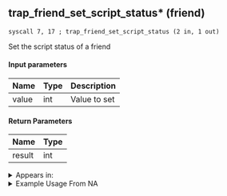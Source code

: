 ## trap_friend_set_script_status* (friend)

`syscall 7, 17 ; trap_friend_set_script_status (2 in, 1 out)`

Set the script status of a friend

#### Input parameters
| Name | Type | Description
|------|------|------------
| value   | int   | Value to set


#### Return Parameters
| Name | Type
|------|-----
| result   | int   


<details>
	<summary>Appears in:</summary>

</details>

<details>
	<summary>Example Usage From NA</summary>
```

```
</details>

